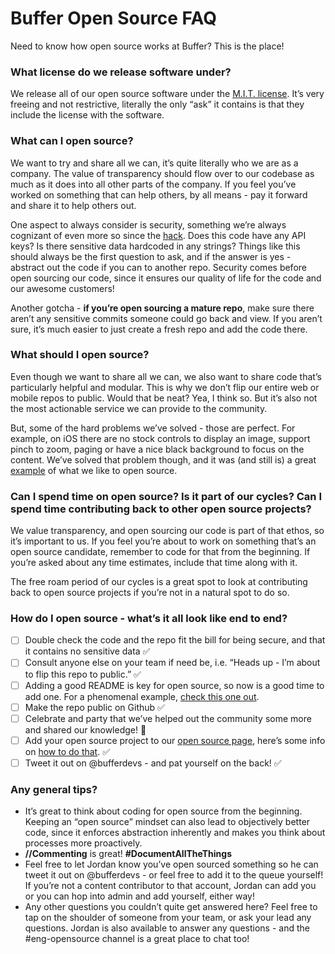 # Buffer Open Source FAQ
Need to know how open source works at Buffer? This is the place!

### What license do we release software under?
We release all of our open source software under the [M.I.T. license](https://opensource.org/licenses/MIT). It’s very freeing and not restrictive, literally 
the only “ask” it contains is that they include the license with the software.

### What can I open source?
We want to try and share all we can, it’s quite literally who we are as a company. The value of transparency should 
flow over to our codebase as much as it does into all other parts of the company. If you feel you’ve worked on something 
that can help others, by all means - pay it forward and share it to help others out.

One aspect to always consider is security, something we’re always cognizant of even more so since the [hack](https://open.buffer.com/buffer-has-been-hacked-here-is-whats-going-on/). 
Does this code have any API keys? Is there sensitive data hardcoded in any strings? 
Things like this should always be the first question to ask, and if the answer is yes - abstract out the code 
if you can to another repo. Security comes before open sourcing our code, since it ensures our quality of life 
for the code and our awesome customers!

Another gotcha - **if you’re open sourcing a mature repo**, make sure there aren’t any sensitive commits someone 
could go back and view. If you aren’t sure, it’s much easier to just create a fresh repo and add the code there.

### What should I open source?
Even though we want to share all we can, we also want to share code that’s particularly helpful and modular. 
This is why we don’t flip our entire web or mobile repos to public. Would that be neat? Yea, I think so. But it’s 
also not the most actionable service we can provide to the community.

But, some of the hard problems we’ve solved - those are perfect. For example, on iOS there are no stock controls to 
display an image, support pinch to zoom, paging or have a nice black background to focus on the content. We’ve solved 
that problem though, and it was (and still is) a great [example](https://github.com/bufferapp/buffer-ios-image-viewer) of what we like to open source.

### Can I spend time on open source? Is it part of our cycles? Can I spend time contributing back to other open source projects?
We value transparency, and open sourcing our code is part of that ethos, so it’s important to us. If you feel you’re 
about to work on something that’s an open source candidate, remember to code for that from the beginning. If you’re 
asked about any time estimates, include that time along with it.

The free roam period of our cycles is a great spot to look at contributing back to open source projects if you’re not 
in a natural spot to do so.

### How do I open source - what’s it all look like end to end?
- [ ] Double check the code and the repo fit the bill for being secure, and that it contains no sensitive data ✅
- [ ] Consult anyone else on your team if need be, i.e. “Heads up - I’m about to flip this repo to public.” ✅
- [ ] Adding a good README is key for open source, so now is a good time to add one. For a phenomenal example, [check this one out](https://github.com/bufferapp/BufferTextInputLayout).
- [ ] Make the repo public on Github ✅
- [ ] Celebrate and party that we’ve helped out the community some more and shared our knowledge! 🎊
- [ ] Add your open source project to our [open source page](http://bufferapp.github.io/), here’s some info on [how to do that](https://github.com/bufferapp/buffer-opensource). ✅
- [ ] Tweet it out on @bufferdevs - and pat yourself on the back! ✅

### Any general tips?
  - It’s great to think about coding for open source from the beginning. Keeping an “open source” mindset can also 
  lead to objectively better code, since it enforces abstraction inherently and makes you think about processes 
  more proactively. 
  - **//Commenting** is great! **#DocumentAllTheThings**
  - Feel free to let Jordan know you’ve open sourced something so he can tweet it out on @bufferdevs - or feel 
  free to add it to the queue yourself! If you’re not a content contributor to that account, Jordan can add you or 
  you can hop into admin and add yourself, either way!
  - Any other questions you couldn’t quite get answered here? Feel free to tap on the shoulder of someone from your team, 
  or ask your lead any questions. Jordan is also available to answer any questions - and the #eng-opensource channel is 
  a great place to chat too!
